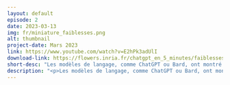 ```yaml
---
layout: default
episode: 2
date: 2023-03-13
img: fr/miniature_faiblesses.png
alt: thumbnail
project-date: Mars 2023
link: https://www.youtube.com/watch?v=E2hPk3adUlI
download-link: https://flowers.inria.fr/chatgpt_en_5_minutes/faiblesses.mov
short-desc: "Les modèles de langage, comme ChatGPT ou Bard, ont montré des capacités impressionnantes. Cependant, ils ont aussi de nombreuses limites et faiblesses !"
description: "<p>Les modèles de langage, comme ChatGPT ou Bard, ont montré des capacités impressionnantes pour des tâches très variées. Cependant, ils ont aussi de nombreuses limites et faiblesses ! Dans cette vidéo, nous expliquons les principales:</p><ul><li>les modèles de langage sont entraînés à partir de données dont la qualité et l'origine peuvent être très variables. Le choix de ces données n'est souvent pas précisément contrôlé.</li><li>ces données, et donc les modèles de langage, peuvent contenir des \"biais\", c’est-à-dire une manière de penser automatique, qui ne repose pas sur un raisonnement ou sur des faits. Ces biais peuvent être injustes et renforcer des stéréotypes. Ces biais, s’ils ne sont pas contrôlés, seront alors répercutés dans les productions et les usages que l’on fait de ces modèles.</li><li>...</li></ul>"
---
```

